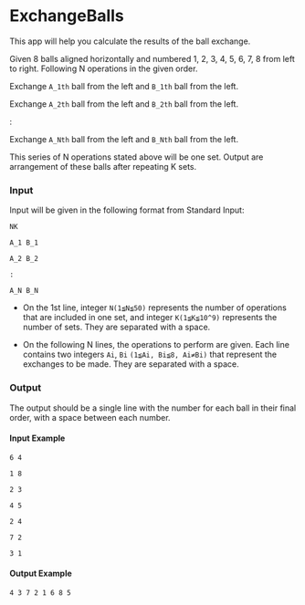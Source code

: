 # ExchangeBalls

This app will help you calculate the results of the ball exchange.
Given 8 balls aligned horizontally and numbered 1, 2, 3, 4, 5, 6, 7, 8 from left to right. Following N operations in the given order.
Exchange `A_1th` ball from the left and `B_1th` ball from the left.
Exchange `A_2th` ball from the left and `B_2th` ball from the left. 

:
Exchange `A_Nth` ball from the left and `B_Nth` ball from the left.
This series of N operations stated above will be one set.Output are arrangement of these balls after repeating K sets.

<h3>Input</h3>Input will be given in the following format from Standard Input: 

```
NKA_1 B_1A_2 B_2
:
A_N B_N

```

* On the 1st line, integer `N(1≦N≦50)` represents the number of operations that are included in one set, and integer `K(1≦K≦10^9)` represents the number of sets. They are separated with a space.

* On the following N lines, the operations to perform are given. Each line contains two integers `Ai`, `Bi` `(1≦Ai, Bi≦8, Ai≠Bi)` that represent the exchanges to be made. They are separated with a space.


<h3>Output</h3>
The output should be a single line with the number for each ball in their final order, with a space between each number.

<h4>Input Example</h4>

```6 4

1 8

2 3

4 5

2 4

7 2

3 1
```
<h4>Output Example</h4>
`4 3 7 2 1 6 8 5`